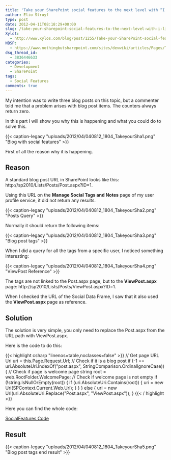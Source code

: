 ```yaml
---
title: 'Take your SharePoint social features to the next level with “I like it” and “Tags” counters: Part 4'
author: Elio Struyf
type: post
date: 2012-04-11T08:18:29+00:00
slug: /take-your-sharepoint-social-features-to-the-next-level-with-i-like-it-and-tags-counters-part-4-2/
Xylot:
  - http://www.xylos.com/blog/post/1255/Take-your-SharePoint-social-features-to-the-next-level-with-I-like-it-and-Tags-counters-Part-4/
NBSP:
  - https://www.nothingbutsharepoint.com/sites/devwiki/articles/Pages/Take-your-SharePoint-social-features-to-the-next-level-with-I-like-it-and-Tags-counters-Part-4.aspx
dsq_thread_id:
  - 3836446633
categories:
  - Development
  - SharePoint
tags:
  - Social Features
comments: true
---
```


My intention was to write three blog posts on this topic, but a commenter told me that a problem arises with blog post items. The counters always return zero.

In this part I will show you why this is happening and what you could do to solve this.

{{< caption-legacy "uploads/2012/04/040812_1804_TakeyourSha1.png" "Blog with social features" >}}

First of all the reason why it is happening.

## Reason

A standard blog post URL in SharePoint looks like this: http://sp2010/Lists/Posts/Post.aspx?ID=1.

Using this URL on the **Manage Social Tags and Notes** page of my user profile service, it did not return any results.

{{< caption-legacy "uploads/2012/04/040812_1804_TakeyourSha2.png" "Posts Query" >}}

Normally it should return the following items:

{{< caption-legacy "uploads/2012/04/040812_1804_TakeyourSha3.png" "Blog post tags" >}}

When I did a query for all the tags from a specific user, I noticed something interesting:

{{< caption-legacy "uploads/2012/04/040812_1804_TakeyourSha4.png" "ViewPost Reference" >}}

The tags are not linked to the Post.aspx page, but to the **ViewPost.aspx** page: http://sp2010/Lists/Posts/ViewPost.aspx?ID=1.

When I checked the URL of the Social Data Frame, I saw that it also used the **ViewPost.aspx** page as reference.

## Solution

The solution is very simple, you only need to replace the Post.aspx from the URL path with ViewPost.aspx.

Here is the code to do this:

{{< highlight csharp "linenos=table,noclasses=false" >}}
// Get page URL
Uri uri = this.Page.Request.Url;
// Check if it is a blog post
if (-1 == uri.AbsoluteUri.IndexOf("post.aspx", StringComparison.OrdinalIgnoreCase))
{
  // Check if page is welcome page
  string root = web.RootFolder.WelcomePage;
  // Check if welcome page is not empty
  if (!string.IsNullOrEmpty(root))
  {
    if (uri.AbsoluteUri.Contains(root))
    {
      uri = new Uri(SPContext.Current.Web.Url);
    }
  }
}
else
{
  uri = new Uri(uri.AbsoluteUri.Replace("Post.aspx", "ViewPost.aspx"));
}
{{< / highlight >}}

Here you can find the whole code:

[SocialFeatures Code](/uploads/2012/04/SocialFeatures-Part4-Code.txt)

## Result

{{< caption-legacy "uploads/2012/04/040812_1804_TakeyourSha5.png" "Blog post tags end result" >}}